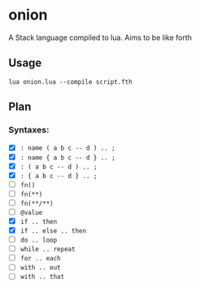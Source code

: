 # onion

A Stack language compiled to lua. Aims to be like forth

## Usage


`lua onion.lua --compile script.fth`


## Plan


### Syntaxes:

- [x] `: name ( a b c -- d ) .. ;`
- [x] `: name { a b c -- d } .. ;`
- [x] `: ( a b c -- d ) .. ;`
- [x] `: { a b c -- d } .. ;`
- [ ] `fn()`
- [ ] `fn(**)`
- [ ] `fn(**/**)`
- [ ] `@value`
- [x] `if .. then`
- [x] `if .. else .. then`
- [ ] `do .. loop`
- [ ] `while .. repeat`
- [ ] `for .. each`
- [ ] `with .. out` 
- [ ] `with .. that`
